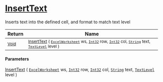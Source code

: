 # [InsertText](./ExcelHelper-100664044.md)

Inserts text into the defined cell, and format to match text level

| Return | Name | 
| --- | --- | 
| <sub>[Void](https://docs.microsoft.com/en-us/dotnet/api/System.Void)</sub>| <sub>[InsertText](./ExcelHelper-100664044.md) ( [`ExcelWorksheet`](./ExcelHelper-100664044.md) ws, [`Int32`](https://docs.microsoft.com/en-us/dotnet/api/System.Int32) row, [`Int32`](https://docs.microsoft.com/en-us/dotnet/api/System.Int32) col, [`String`](https://docs.microsoft.com/en-us/dotnet/api/System.String) text, [`TextLevel`](./../Excel/TextLevel.md) level )</sub>| <br>


#### Parameters
[InsertText](./ExcelHelper-100664044.md) ( [`ExcelWorksheet`](./ExcelHelper-100664044.md) ws, [`Int32`](https://docs.microsoft.com/en-us/dotnet/api/System.Int32) row, [`Int32`](https://docs.microsoft.com/en-us/dotnet/api/System.Int32) col, [`String`](https://docs.microsoft.com/en-us/dotnet/api/System.String) text, [`TextLevel`](./../Excel/TextLevel.md) level )
